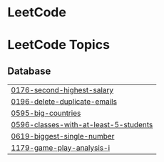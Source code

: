 # LeetCode
<!---LeetCode Topics Start-->
# LeetCode Topics
## Database
|  |
| ------- |
| [0176-second-highest-salary](https://github.com/z1one516/LeetCode/tree/master/0176-second-highest-salary) |
| [0196-delete-duplicate-emails](https://github.com/z1one516/LeetCode/tree/master/0196-delete-duplicate-emails) |
| [0595-big-countries](https://github.com/z1one516/LeetCode/tree/master/0595-big-countries) |
| [0596-classes-with-at-least-5-students](https://github.com/z1one516/LeetCode/tree/master/0596-classes-with-at-least-5-students) |
| [0619-biggest-single-number](https://github.com/z1one516/LeetCode/tree/master/0619-biggest-single-number) |
| [1179-game-play-analysis-i](https://github.com/z1one516/LeetCode/tree/master/1179-game-play-analysis-i) |
<!---LeetCode Topics End-->